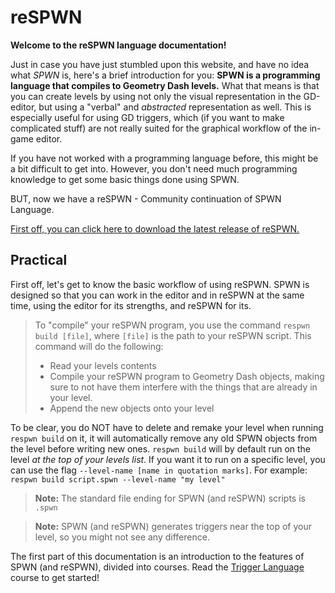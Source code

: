 # reSPWN

**Welcome to the reSPWN language documentation!**

Just in case you have just stumbled upon this website, and have no idea what _SPWN_ is, here's a brief introduction for you:
**SPWN is a programming language that compiles to Geometry Dash levels.** What that means is that you can create levels by using not only the visual representation in the GD-editor, but using a "verbal" and _abstracted_ representation as well. This is especially useful for using GD triggers, which (if you want to make complicated stuff) are not really suited for the graphical workflow of the in-game editor.

If you have not worked with a programming language before, this might be a bit difficult to get into. However, you don't need much programming knowledge to get some basic things done using SPWN.

BUT, now we have a reSPWN - Community continuation of SPWN Language.

[First off, you can click here to download the latest release of reSPWN.](https://github.com/SynthouS/reSPWN/releases)

## Practical

First off, let's get to know the basic workflow of using reSPWN.
SPWN is designed so that you can work in the editor and in reSPWN at the same time, using the editor for its strengths, and reSPWN for its.

> To "compile" your reSPWN program, you use the command `respwn build [file]`, where `[file]` is the path to your reSPWN script.
> This command will do the following:
>
> - Read your levels contents
> - Compile your reSPWN program to Geometry Dash objects, making sure to not have them interfere with the things that are already in your level.
> - Append the new objects onto your level

To be clear, you do NOT have to delete and remake your level when running `respwn build` on it, it will automatically remove any old SPWN objects from the level before writing new ones. `respwn build` will by default run on the level _at the top of your levels list_. If you want it to run on a specific level, you can use the flag `--level-name [name in quotation marks]`. For example: `respwn build script.spwn --level-name "my level"`

> **Note:** The standard file ending for SPWN (and reSPWN) scripts is `.spwn`

> **Note:** SPWN (and reSPWN) generates triggers near the top of your level, so you might not see any difference.

The first part of this documentation is an introduction to the features of SPWN (and reSPWN), divided into courses. Read the [Trigger Language](triggerlanguage/trigger_language.md) course to get started!
